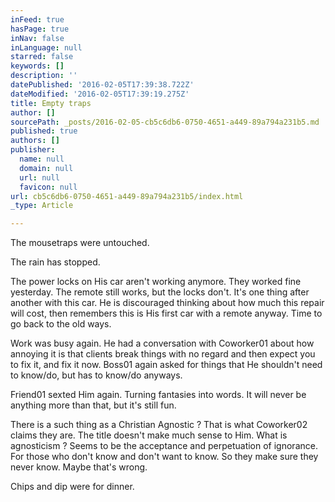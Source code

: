 ```yaml
---
inFeed: true
hasPage: true
inNav: false
inLanguage: null
starred: false
keywords: []
description: ''
datePublished: '2016-02-05T17:39:38.722Z'
dateModified: '2016-02-05T17:39:19.275Z'
title: Empty traps
author: []
sourcePath: _posts/2016-02-05-cb5c6db6-0750-4651-a449-89a794a231b5.md
published: true
authors: []
publisher:
  name: null
  domain: null
  url: null
  favicon: null
url: cb5c6db6-0750-4651-a449-89a794a231b5/index.html
_type: Article

---
```

The mousetraps were untouched.

The rain has stopped.

The power locks on His car aren't working anymore. They worked fine yesterday. The remote still works, but the locks don't. It's one thing after another with this car. He is discouraged thinking about how much this repair will cost, then remembers this is His first car with a remote anyway. Time to go back to the old ways.

Work was busy again. He had a conversation with Coworker01 about how annoying it is that clients break things with no regard and then expect you to fix it, and fix it now. Boss01 again asked for things that He shouldn't need to know/do, but has to know/do anyways.

Friend01 sexted Him again. Turning fantasies into words. It will never be anything more than that, but it's still fun.

There is a such thing as a Christian Agnostic ? That is what Coworker02 claims they are. The title doesn't make much sense to Him. What is agnosticism ? Seems to be the acceptance and perpetuation of ignorance. For those who don't know and don't want to know. So they make sure they never know. Maybe that's wrong.

Chips and dip were for dinner.